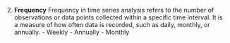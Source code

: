 2. **Frequency**
   Frequency in time series analysis refers to the number of observations or data points collected within a specific time interval. It is a measure of how often data is recorded, such as daily, monthly, or annually.
	   - Weekly
	   - Annually
	   - Monthly